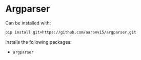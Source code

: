 # Argparser

Can be installed with:

```bash
pip install git+https://github.com/aaronv15/argparser.git
```

installs the following packages:

- `argparser`
